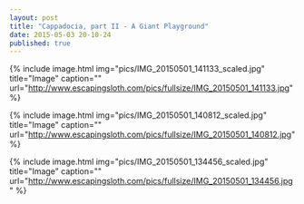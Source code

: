 ```yaml
---
layout: post
title: "Cappadocia, part II - A Giant Playground"
date: 2015-05-03 20-10-24
published: true
---
```



{% include image.html img="pics/IMG_20150501_141133_scaled.jpg" title="Image" caption="" url="http://www.escapingsloth.com/pics/fullsize/IMG_20150501_141133.jpg" %}


{% include image.html img="pics/IMG_20150501_140812_scaled.jpg" title="Image" caption="" url="http://www.escapingsloth.com/pics/fullsize/IMG_20150501_140812.jpg" %}


{% include image.html img="pics/IMG_20150501_134456_scaled.jpg" title="Image" caption="" url="http://www.escapingsloth.com/pics/fullsize/IMG_20150501_134456.jpg" %}